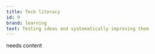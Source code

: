 ```yaml
---
title: Tech literacy
id: 9
brand: learning
text: Testing ideas and systematically improving them
---
```

needs content